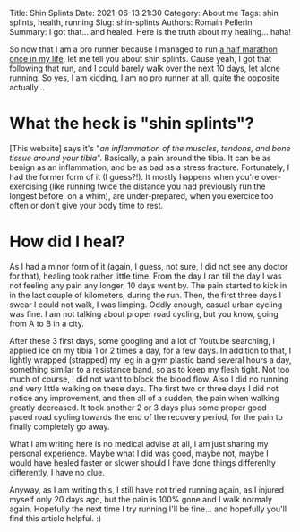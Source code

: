 Title: Shin Splints
Date: 2021-06-13 21:30
Category: About me
Tags: shin splints, health, running
Slug: shin-splints
Authors: Romain Pellerin
Summary: I got that... and healed. Here is the truth about my healing... haha!

So now that I am a pro runner because I managed to run [a half marathon once in my life](https://www.strava.com/activities/5368040239), let me tell you about shin splints. Cause yeah, I got that following that run, and I could barely walk over the next 10 days, let alone running. So yes, I am kidding, I am no pro runner at all, quite the opposite actually...

# What the heck is "shin splints"?

[This website] says it's "*an inflammation of the muscles, tendons, and bone tissue around your tibia*". Basically, a pain around the tibia. It can be as benign as an inflammation, and be as bad as a stress fracture. Fortunately, I had the former form of it (I guess?!). It mostly happens when you're over-exercising (like running twice the distance you had previously run the longest before, on a whim), are under-prepared, when you exercice too often or don't give your body time to rest.

# How did I heal?

As I had a minor form of it (again, I guess, not sure, I did not see any doctor for that), healing took rather little time. From the day I ran till the day I was not feeling any pain any longer, 10 days went by. The pain started to kick in in the last couple of kilometers, during the run. Then, the first three days I swear I could not walk, I was limping. Oddly enough, casual urban cycling was fine. I am not talking about proper road cycling, but you know, going from A to B in a city.

After these 3 first days, some googling and a lot of Youtube searching, I applied ice on my tibia 1 or 2 times a day, for a few days. In addition to that, I lightly wrapped (strapped) my leg in a gym plastic band several hours a day, something similar to a resistance band, so as to keep my flesh tight. Not too much of course, I did not want to block the blood flow. Also I did no running and very little walking on these days. The first two or three days I did not notice any improvement, and then all of a sudden, the pain when walking greatly decreased. It took another 2 or 3 days plus some proper good paced road cycling towards the end of the recovery period, for the pain to finally completely go away.

What I am writing here is no medical advise at all, I am just sharing my personal experience. Maybe what I did was good, maybe not, maybe I would have healed faster or slower should I have done things differenlty differently, I have no clue.

Anyway, as I am writing this, I still have not tried running again, as I injured myself only 20 days ago, but the pain is 100% gone and I walk normaly again. Hopefully the next time I try running I'll be fine... and hopefully you'll find this article helpful. :)

